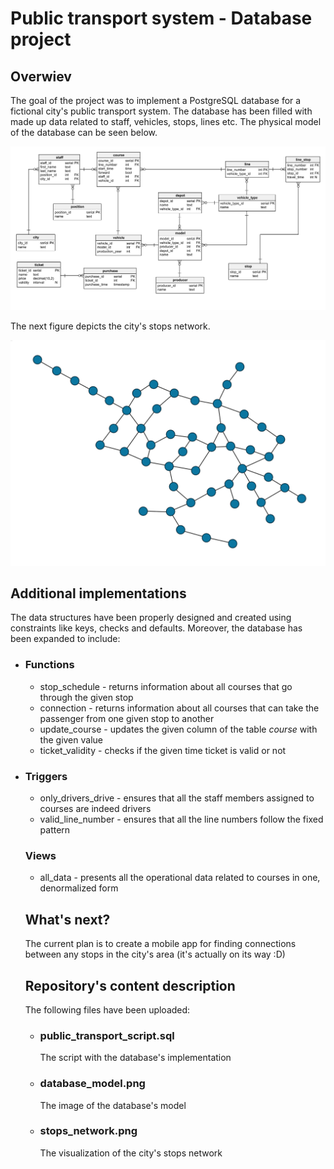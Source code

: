 # Public transport system -  Database project

## Overwiev

The goal of the project was to implement a PostgreSQL database for a fictional city's public transport system. The database has been filled with made up data related to staff, vehicles, stops, lines etc. The physical model of the database can be seen below.

![Alt Text](database_model.png)

The next figure depicts the city's stops network.

![Alt Text](stops_network.png)

## Additional implementations

The data structures have been properly designed and created using constraints like keys, checks and defaults.
Moreover, the database has been expanded to include:
- ### Functions
  - stop_schedule - returns information about all courses that go through the given stop
  - connection - returns information about all courses that can take the passenger from one given stop to another
  - update_course - updates the given column of the table $course$ with the given value
  - ticket_validity - checks if the given time ticket is valid or not
- ### Triggers
  - only_drivers_drive - ensures that all the staff members assigned to courses are indeed drivers
  - valid_line_number - ensures that all the line numbers follow the fixed pattern
  ### Views
  - all_data - presents all the operational data related to courses in one, denormalized form

  ## What's next?
  The current plan is to create a mobile app for finding connections between any stops in the city's area (it's actually on its way :D)

  ## Repository's content description
  The following files have been uploaded:
  
  - ### public_transport_script.sql
    The script with the database's implementation
  - ### database_model.png
    The image of the database's model
  - ### stops_network.png
    The visualization of the city's stops network